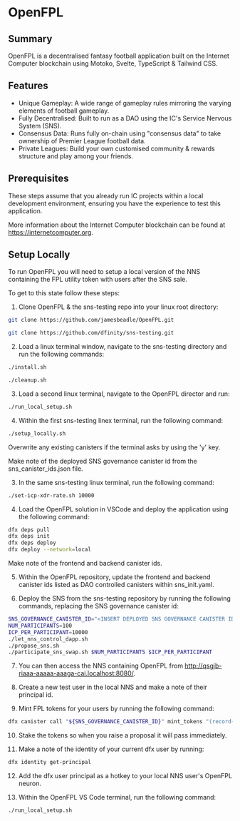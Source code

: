 # OpenFPL

## Summary

OpenFPL is a decentralised fantasy football application built on the Internet Computer blockchain using Motoko, Svelte, TypeScript & Tailwind CSS.

## Features

- Unique Gameplay: A wide range of gameplay rules mirroring the varying elements of football gameplay.
- Fully Decentralised: Built to run as a DAO using the IC's Service Nervous System (SNS).
- Consensus Data: Runs fully on-chain using "consensus data" to take ownership of Premier League football data.
- Private Leagues: Build your own customised community & rewards structure and play among your friends.

## Prerequisites

These steps assume that you already run IC projects within a local development environment, ensuring you have the experience to test this application.

More information about the Internet Computer blockchain can be found at https://internetcomputer.org.

## Setup Locally

To run OpenFPL you will need to setup a local version of the NNS containing the FPL utility token with users after the SNS sale.

To get to this state follow these steps:

1. Clone OpenFPL & the sns-testing repo into your linux root directory:

```bash
git clone https://github.com/jamesbeadle/OpenFPL.git
```

```bash
git clone https://github.com/dfinity/sns-testing.git
```

2. Load a linux terminal window, navigate to the sns-testing directory and run the following commands:

```bash
./install.sh
```

```bash
./cleanup.sh
```

3. Load a second linux terminal, navigate to the OpenFPL director and run:

```bash
./run_local_setup.sh
```

4. Within the first sns-testing linex terminal, run the following command:

```bash
./setup_locally.sh
```

Overwrite any existing canisters if the terminal asks by using the 'y' key.

Make note of the deployed SNS governance canister id from the sns_canister_ids.json file.

3. In the same sns-testing linux terminal, run the following command:

```bash
./set-icp-xdr-rate.sh 10000
```

4. Load the OpenFPL solution in VSCode and deploy the application using the following command:

```bash
dfx deps pull
dfx deps init
dfx deps deploy
dfx deploy --network=local
```

Make note of the frontend and backend canister ids.

5. Within the OpenFPL repository, update the frontend and backend canister ids listed as DAO controlled canisters within sns_init.yaml.

6. Deploy the SNS from the sns-testing repository by running the following commands, replacing the SNS governance canister id:

```bash
SNS_GOVERNANCE_CANISTER_ID="<INSERT DEPLOYED SNS GOVERNANCE CANISTER ID>"
NUM_PARTICIPANTS=100
ICP_PER_PARTICIPANT=10000
./let_nns_control_dapp.sh
./propose_sns.sh
./participate_sns_swap.sh $NUM_PARTICIPANTS $ICP_PER_PARTICIPANT
```

7. You can then access the NNS containing OpenFPL from http://qsgjb-riaaa-aaaaa-aaaga-cai.localhost:8080/.

8. Create a new test user in the local NNS and make a note of their principal id.

9. Mint FPL tokens for your users by running the following command:

```bash
dfx canister call "${SNS_GOVERNANCE_CANISTER_ID}" mint_tokens "(record{recipient=opt record{owner=opt principal \"${PRINCIPAL}\"};amount_e8s=opt 1_0000_000_000_000_000:opt nat64})" --network "$NETWORK"
```

10. Stake the tokens so when you raise a proposal it will pass immediately.

11. Make a note of the identity of your current dfx user by running:

```bash
dfx identity get-principal
```

12. Add the dfx user principal as a hotkey to your local NNS user's OpenFPL neuron.

13. Within the OpenFPL VS Code terminal, run the following command:

```bash
./run_local_setup.sh
```

